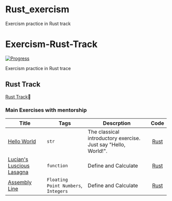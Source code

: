# Rust_exercism
Exercism practice in Rust track


# Exercism-Rust-Track

[![Progress](https://img.shields.io/badge/Progress-0%25-brightgreen)](https://exercism.org/profiles/JT2-92)

Exercism practice in Rust trace

## Rust Track

[Rust Track](https://exercism.org/tracks/rust)🦀

### Main Exercises with mentorship

Title                                                                                                                 | Tags                                          | Descrption                                                                                              |           Code
--------------------------------------------------------------------------------------------------------------------- | --------------------------------------------- | ------------------------------------------------------------------------------------------------------- | :----------------------:
[Hello World](https://exercism.org/tracks/rust/exercises/hello-world) | `str`                 | The classical introductory exercise. Just say "Hello, World!".  | [Rust](./hello-world)|
[Lucian's Luscious Lasagna](https://exercism.org/tracks/rust/exercises/lucians-luscious-lasagna) | `function`                 | Define and Calculate   | [Rust](https://exercism.org/tracks/rust/exercises/lucians-luscious-lasagna/iterations?idx=1)|
[Assembly Line](https://exercism.org/tracks/rust/exercises/assembly-line) | `Floating Point Numbers`, `Integers`          | Define and Calculate   | [Rust](https://exercism.org/tracks/rust/exercises/assembly-line/iterations)|

